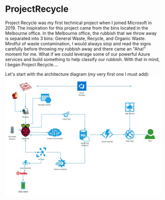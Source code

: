 # ProjectRecycle

Project Recycle was my first technical project when I joined Microsoft in 2019. The inspiration for this project came from the bins located in the Melbourne office. In the Melbourne office, the rubbish that we throw away is separated into 3 bins: General Waste, Recycle, and Organic Waste. Mindful of waste contamination, I would always stop and read the signs carefully before throwing my rubbish away and there came an "Aha!" moment for me. What if we could leverage some of our powerful Azure services and build something to help classify our rubbish. With that in mind, I began Project Recycle....  

Let's start with the architecture diagram (my very first one I must add): 
![Project Recycle Architecture Diagram](project-recycle-architecture.jpg)
